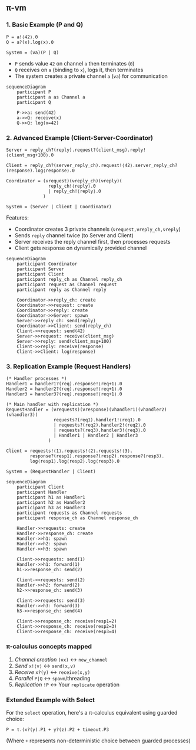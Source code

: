 
## π-vm

### 1. Basic Example (P and Q)

```pi-calculus
P = a!⟨42⟩.0
Q = a?(x).log⟨x⟩.0

System = (νa)(P | Q)
```
* `P` sends value `42` on channel `a` then terminates (`0`)
* `Q` receives on `a` (binding to `x`), logs it, then terminates
* The system creates a private channel `a` (`νa`) for communication

```mermaid
sequenceDiagram
    participant P
    participant a as Channel a
    participant Q
    
    P->>a: send(42)
    a->>Q: receive(x)
    Q->>Q: log(x=42)
```


### 2. Advanced Example (Client-Server-Coordinator)

```pi-calculus
Server = reply_ch?(reply).request?(client_msg).reply!⟨client_msg+100⟩.0

Client = reply_ch?(server_reply_ch).request!⟨42⟩.server_reply_ch?(response).log⟨response⟩.0

Coordinator = (νrequest)(νreply_ch)(νreply)(
                reply_ch!⟨reply⟩.0 
                | reply_ch!⟨reply⟩.0
              )

System = (Server | Client | Coordinator)
```

Features:
- Coordinator creates 3 private channels (`νrequest,νreply_ch,νreply`)
- Sends `reply` channel twice (to Server and Client)
- Server receives the reply channel first, then processes requests
- Client gets response on dynamically provided channel

```mermaid
sequenceDiagram
    participant Coordinator
    participant Server
    participant Client
    participant reply_ch as Channel reply_ch
    participant request as Channel request
    participant reply as Channel reply
    
    Coordinator->>reply_ch: create
    Coordinator->>request: create
    Coordinator->>reply: create
    Coordinator->>Server: spawn
    Server->>reply_ch: send(reply)
    Coordinator->>Client: send(reply_ch)
    Client->>request: send(42)
    Server->>request: receive(client_msg)
    Server->>reply: send(client_msg+100)
    Client->>reply: receive(response)
    Client->>Client: log(response)
```


### 3. Replication Example (Request Handlers)

```pi-calculus
(* Handler processes *)
Handler1 = handler1?(req).response!⟨req+1⟩.0
Handler2 = handler2?(req).response!⟨req+1⟩.0 
Handler3 = handler3?(req).response!⟨req+1⟩.0

(* Main handler with replication *)
RequestHandler = (νrequests)(νresponse)(νhandler1)(νhandler2)(νhandler3)(
                  requests?(req1).handler1!⟨req1⟩.0
                  | requests?(req2).handler2!⟨req2⟩.0
                  | requests?(req3).handler3!⟨req3⟩.0
                  | Handler1 | Handler2 | Handler3
                )

Client = requests!⟨1⟩.requests!⟨2⟩.requests!⟨3⟩.
         response?(resp1).response?(resp2).response?(resp3).
         log⟨resp1⟩.log⟨resp2⟩.log⟨resp3⟩.0

System = (RequestHandler | Client)
```

```mermaid
sequenceDiagram
    participant Client
    participant Handler
    participant h1 as Handler1
    participant h2 as Handler2
    participant h3 as Handler3
    participant requests as Channel requests
    participant response_ch as Channel response_ch
    
    Handler->>requests: create
    Handler->>response_ch: create
    Handler->>h1: spawn
    Handler->>h2: spawn
    Handler->>h3: spawn
    
    Client->>requests: send(1)
    Handler->>h1: forward(1)
    h1->>response_ch: send(2)
    
    Client->>requests: send(2)
    Handler->>h2: forward(2)
    h2->>response_ch: send(3)
    
    Client->>requests: send(3)
    Handler->>h3: forward(3)
    h3->>response_ch: send(4)
    
    Client->>response_ch: receive(resp1=2)
    Client->>response_ch: receive(resp2=3)
    Client->>response_ch: receive(resp3=4)
```


### π-calculus concepts mapped
1. *Channel creation* `(νx)` ↔ `new_channel`  
2. *Send* `x!⟨v⟩` ↔ `send(x,v)`  
3. *Receive* `x?(y)` ↔ `receive(x,y)`  
4. *Parallel* `P|Q` ↔ `spawn`/threading  
5. *Replication* `!P` ↔ Your `replicate` operation  


### Extended Example with Select

For the `select` operation, here's a π-calculus equivalent using guarded choice:
```pi-calculus
P = τ.(x?(y).P1 + y?(z).P2 + timeout.P3
```
(Where `+` represents non-deterministic choice between guarded processes)
